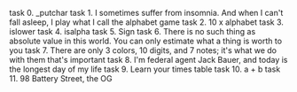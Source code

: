 task 0. _putchar
task 1. I sometimes suffer from insomnia. And when I can't fall asleep, I play what I call the alphabet game
task 2. 10 x alphabet
task 3. islower
task 4. isalpha
task 5. Sign
task 6. There is no such thing as absolute value in this world. You can only estimate what a thing is worth to you
task 7. There are only 3 colors, 10 digits, and 7 notes; it's what we do with them that's important
task 8. I'm federal agent Jack Bauer, and today is the longest day of my life
task 9. Learn your times table
task 10. a + b
task 11. 98 Battery Street, the OG

